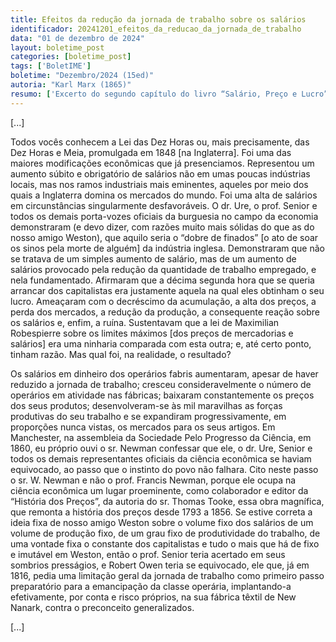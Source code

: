 ```yaml
---
title: Efeitos da redução da jornada de trabalho sobre os salários
identificador: 20241201_efeitos_da_reducao_da_jornada_de_trabalho
data: "01 de dezembro de 2024"
layout: boletime_post
categories: [boletime_post]
tags: ['BoletIME']
boletime: "Dezembro/2024 (15ed)"
autoria: "Karl Marx (1865)"
resumo: ['Excerto do segundo capítulo do livro “Salário, Preço e Lucro”, escrito por Karl Marx em 1865 comentando sobre a Lei das Dez Horas passada em 1848, na Inglaterra. O excerto dialoga com o momento atual da luta contra a escala 6x1 colocando em cheque os velhos argumentos sobre a produtividade, lucro e salário.']
---
```



[...]

Todos vocês conhecem a Lei das Dez Horas ou, mais precisamente, das Dez Horas e Meia, promulgada em 1848 [na Inglaterra]. Foi uma das maiores modificações econômicas que já presenciamos. Representou um aumento súbito e obrigatório de salários não em umas poucas indústrias locais, mas nos ramos industriais mais eminentes, aqueles por meio dos quais a Inglaterra domina os mercados do mundo. Foi uma alta de salários em circunstâncias singularmente desfavoráveis. O dr. Ure, o prof. Senior e todos os demais porta-vozes oficiais da burguesia no campo da economia demonstraram (e devo dizer, com razões muito mais sólidas do que as do nosso amigo Weston), que aquilo seria o “dobre de finados” [o ato de soar os sinos pela morte de alguém] da indústria inglesa. Demonstraram que não se tratava de um simples aumento de salário, mas de um aumento de salários provocado pela redução da quantidade de trabalho empregado, e nela fundamentado. Afirmaram que a décima segunda hora que se queria arrancar dos capitalistas era justamente aquela na qual eles obtinham o seu lucro. Ameaçaram com o decréscimo da acumulação, a alta dos preços, a perda dos mercados, a redução da produção, a consequente reação sobre os salários e, enfim, a ruína. Sustentavam que a lei de Maximilian Robespierre sobre os limites máximos [dos preços de mercadorias e salários] era uma ninharia comparada com esta outra; e, até certo ponto, tinham razão. Mas qual foi, na realidade, o resultado?

Os salários em dinheiro dos operários fabris aumentaram, apesar de haver reduzido a jornada de trabalho; cresceu consideravelmente o número de operários em atividade nas fábricas; baixaram constantemente os preços dos seus produtos; desenvolveram-se às mil maravilhas as forças produtivas do seu trabalho e se expandiram progressivamente, em proporções nunca vistas, os mercados para os seus artigos. Em Manchester, na assembleia da Sociedade Pelo Progresso da Ciência, em 1860, eu próprio ouvi o sr. Newman confessar que ele, o dr. Ure, Senior e todos os demais representantes oficiais da ciência econômica se haviam equivocado, ao passo que o instinto do povo não falhara. Cito neste passo o sr. W. Newman e não o prof. Francis Newman, porque ele ocupa na ciência econômica um lugar proeminente, como colaborador e editor da “História dos Preços”, da autoria do sr. Thomas Tooke, essa obra magnífica, que remonta a história dos preços desde 1793 a 1856. Se estive correta a ideia fixa de nosso amigo Weston sobre o volume fixo dos salários de um volume de produção fixo, de um grau fixo de produtividade do trabalho, de uma vontade fixa o constante dos capitalistas e tudo o mais que há de fixo e imutável em Weston, então o prof. Senior teria acertado em seus sombrios presságios, e Robert Owen teria se equivocado, ele que, já em 1816, pedia uma limitação geral da jornada de trabalho como primeiro passo preparatório para a emancipação da classe operária, implantando-a efetivamente, por conta e risco próprios, na sua fábrica têxtil de New Nanark, contra o preconceito generalizados.

[...]
